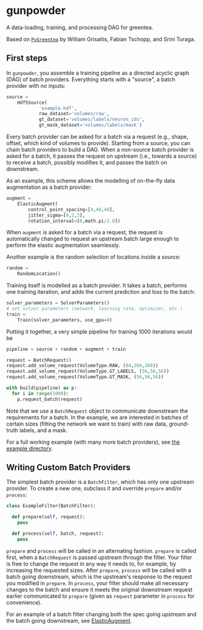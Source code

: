 gunpowder
=========

A data-loading, training, and processing DAG for greentea.

Based on [`PyGreentea`](https://github.com/TuragaLab/PyGreentea) by William Grisaitis, Fabian Tschopp, and Srini Turaga.

First steps
-----------

In `gunpowder`, you assemble a training pipeline as a directed acyclic graph
(DAG) of batch providers. Everything starts with a "source", a batch provider
with no inputs:

```python
source =
    Hdf5Source(
            'example.hdf',
            raw_dataset='volumes/raw',
            gt_dataset='volumes/labels/neuron_ids',
            gt_mask_dataset='volumes/labels/mask')
```

Every batch provider can be asked for a batch via a request (e.g., shape,
offset, which kind of volumes to provide). Starting from a source, you can
chain batch providers to build a DAG. When a non-source batch provider is asked
for a batch, it passes the request on upstream (i.e., towards a source) to
receive a batch, possibly modifies it, and passes the batch on downstream.

As an example, this scheme allows the modelling of on-the-fly data augmentation
as a batch provider:
```python
augment =
    ElasticAugment(
        control_point_spacing=[4,40,40],
        jitter_sigma=[0,2,2],
        rotation_interval=[0,math.pi/2.0])
```
When `augment` is asked for a batch via a request, the request is automatically
changed to request an upstream batch large enough to perform the elastic
augmentation seamlessly.

Another example is the random selection of locations inside a source:
```python
random =
    RandomLocation()
```

Training itself is modelled as a batch provider. It takes a batch, performs one
training iteration, and adds the current prediction and loss to the batch:

```python
solver_parameters = SolverParameters()
# set solver parameters (network, learning rate, optimizer, etc.)
train =
    Train(solver_parameters, use_gpu=0)
```

Putting it together, a very simple pipeline for training 1000 iterations would be
```python
pipeline = source + random + augment + train

request = BatchRequest()
request.add_volume_request(VolumeType.RAW, (84,268,268))
request.add_volume_request(VolumeType.GT_LABELS, (56,56,56))
request.add_volume_request(VolumeType.GT_MASK, (56,56,56))

with build(pipeline) as p:
  for i in range(1000):
    p.request_batch(request)
```
Note that we use a `BatchRequest` object to communicate downstream the
requirements for a batch. In the example, we are interested in batches of
certain sizes (fitting the network we want to train) with raw data,
ground-truth labels, and a mask.

For a full working example (with many more batch providers), see [the example
directory](examples/cremi/).

Writing Custom Batch Providers
------------------------------

The simplest batch provider is a `BatchFilter`, which has only one upstream
provider. To create a new one, subclass it and override `prepare` and/or
`process`:

```python
class ExampleFilter(BatchFilter):

  def prepare(self, request):
    pass

  def process(self, batch, request):
    pass
```

`prepare` and `process` will be called in an alternating fashion. `prepare` is
called first, when a `BatchRequest` is passed upstream through the filter. Your
filter is free to change the request in any way it needs to, for example, by
increasing the requested sizes. After `prepare`, `process` will be called with
a batch going downstream, which is the upstream's response to the request you
modified in `prepare`. In `process`, your filter should make all necessary
changes to the batch and ensure it meets the original downstream request
earlier communicated to `prepare` (given as `request` parameter in `process`
for convenience).

For an example of a batch filter changing both the spec going upstream and the
batch going downstream, see
[ElasticAugment](gunpowder/elastic_augment.py).

